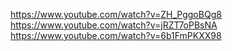  https://www.youtube.com/watch?v=ZH_PggoBQg8  https://www.youtube.com/watch?v=jRZT7oPBsNA https://www.youtube.com/watch?v=6b1FmPKXX98